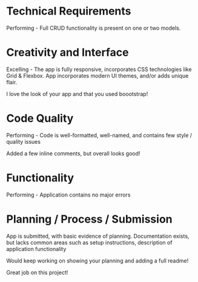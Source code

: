 # Technical Requirements	

Performing - Full CRUD functionality is present on one or two models.	

# Creativity and Interface	

Excelling - The app is fully responsive, incorporates CSS technologies like Grid & Flexbox. App incorporates modern UI themes, and/or adds unique flair.

I love the look of your app and that you used boootstrap!

# Code Quality

Performing - Code is well-formatted, well-named, and contains few style / quality issues	

Added a few inline comments, but overall looks good!

# Functionality

Performing - Application contains no major errors	

# Planning / Process / Submission	

App is submitted, with basic evidence of planning. Documentation exists, but lacks common areas such as setup instructions, description of application functionality	

Would keep working on showing your planning and adding a full readme!

Great job on this project!